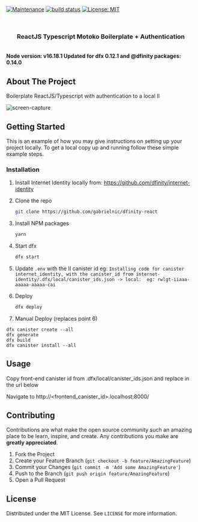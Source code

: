 [![Maintenance](https://img.shields.io/badge/Maintained%3F-yes-green.svg)](https://GitHub.com/Naereen/StrapDown.js/graphs/commit-activity)
 <a href="https://circleci.com/gh/badges/shields/tree/master">
        <img src="https://img.shields.io/circleci/project/github/badges/shields/master" alt="build status"></a>
[![License: MIT](https://img.shields.io/badge/License-MIT-yellow.svg)](https://opensource.org/licenses/MIT)




<!-- PROJECT LOGO -->
<br />
<p align="center">
  
  <h3 align="center">ReactJS Typescript Motoko Boilerplate + Authentication</h3>
  <br />
  <strong>Node version: v16.18.1 </strong>
  <strong>Updated for dfx 0.12.1 and @dfinity packages: 0.14.0 </strong>

</p>

## About The Project
Boilerplate ReactJS/Typescript with authentication to a local II 

![screen-capture](https://user-images.githubusercontent.com/6564200/125112118-a9bc8d00-e0de-11eb-9b6b-c17bd9d18272.gif)
<!-- GETTING STARTED -->
## Getting Started

This is an example of how you may give instructions on setting up your project locally.
To get a local copy up and running follow these simple example steps.

### Installation
1. Install Internet Identity locally from: https://github.com/dfinity/internet-identity
2. Clone the repo
   ```sh
   git clone https://github.com/gabrielnic/dfinity-react
   ```
3. Install NPM packages
   ```sh
   yarn
   ```
4. Start dfx
   ```sh
   dfx start
   ```
5. Update `.env` with the II canister id eg: `Installing code for canister internet_identity, with the canister_id from internet-identity/.dfx/local/canister_ids.json -> local:  eg: rwlgt-iiaaa-aaaaa-aaaaa-cai
  `   

6. Deploy
   ```sh
   dfx deploy
   ```
7. Manual Deploy (replaces point 6)
  ```
  dfx canister create --all
  dfx generate 
  dfx build
  dfx canister install --all
  ```
<!-- USAGE EXAMPLES -->
## Usage
Copy front-end canister id from .dfx/local/canister_ids.json and replace in the url below
 

Navigate to http://<frontend_canister_id>.localhost:8000/


<!-- CONTRIBUTING -->
## Contributing

Contributions are what make the open source community such an amazing place to be learn, inspire, and create. Any contributions you make are **greatly appreciated**.

1. Fork the Project
2. Create your Feature Branch (`git checkout -b feature/AmazingFeature`)
3. Commit your Changes (`git commit -m 'Add some AmazingFeature'`)
4. Push to the Branch (`git push origin feature/AmazingFeature`)
5. Open a Pull Request


<!-- LICENSE -->
## License

Distributed under the MIT License. See `LICENSE` for more information.
